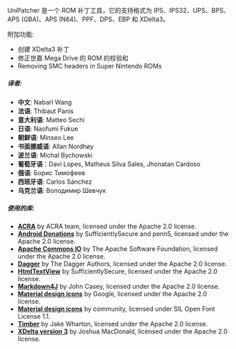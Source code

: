 UniPatcher 是一个 ROM 补丁工具，它的支持格式为 IPS、IPS32、UPS、BPS、APS (GBA)、APS (N64)、PPF、DPS、EBP 和 XDelta3。

附加功能:

- 创建 XDelta3 补丁
- 修正世嘉 Mega Drive 的 ROM 的校验和
- Removing SMC headers in Super Nintendo ROMs

##### 译者:

- **中文**: Nabarl Wang
- **法语**: Thibaut Panis
- **意大利语**: Matteo Sechi
- **日语**: Naofumi Fukue
- **朝鲜语**: Minseo Lee
- **书面挪威语**: Allan Nordhøy
- **波兰语**: Michal Bychowski
- **葡萄牙语**：Davi Lopes, Matheus Silva Sales, Jhonatan Cardoso
- **俄语**: Борис Тимофеев
- **西班牙语**: Carlos Sánchez
- **乌克兰语**: Володимир Шевчук

##### 使用的库:

- [**ACRA**](https://github.com/ACRA/acra) by ACRA team, licensed under the Apache 2.0 license.
- [**Android Donations**](https://github.com/penn5/donations) by SufficientlySecure and penn5, licensed under the Apache 2.0 license.
- [**Apache Commons IO**](https://commons.apache.org/proper/commons-io/) by The Apache Software Foundation, licensed under the Apache 2.0 license.
- [**Dagger**](https://github.com/google/dagger) by The Dagger Authors, licensed under the Apache 2.0 license.
- [**HtmlTextView**](https://github.com/SufficientlySecure/html-textview) by SufficientlySecure, licensed under the Apache 2.0 license.
- [**Markdown4J**](https://github.com/jdcasey/markdown4j) by John Casey, licensed under the Apache 2.0 license.
- [**Material design icons**](https://github.com/google/material-design-icons) by Google, licensed under the Apache 2.0 license.
- [**Material design icons**](https://materialdesignicons.com) by community, licensed under SIL Open Font License 1.1.
- [**Timber**](https://github.com/JakeWharton/timber) by Jake Wharton, licensed under the Apache 2.0 license.
- [**XDelta version 3**](https://github.com/jmacd/xdelta) by Joshua MacDonald, licensed under the Apache 2.0 license.
